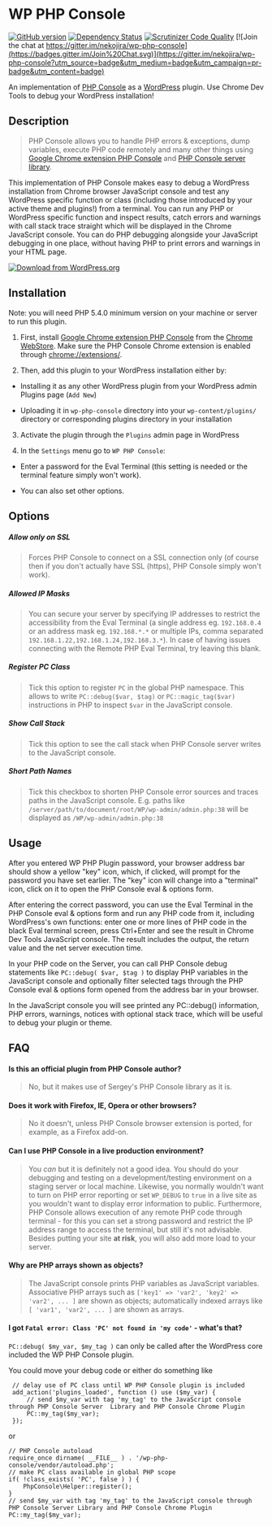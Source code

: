# WP PHP Console

[![GitHub version](https://badge.fury.io/gh/nekojira%2Fwp-php-console.svg)](http://badge.fury.io/gh/nekojira%2Fwp-php-console)
[![Dependency Status](https://gemnasium.com/nekojira/wp-php-console.svg)](https://gemnasium.com/nekojira/wp-php-console)
[![Scrutinizer Code Quality](https://scrutinizer-ci.com/g/nekojira/wp-php-console/badges/quality-score.png?b=master)](https://scrutinizer-ci.com/g/nekojira/wp-php-console/?branch=master)
[![Join the chat at https://gitter.im/nekojira/wp-php-console](https://badges.gitter.im/Join%20Chat.svg)](https://gitter.im/nekojira/wp-php-console?utm_source=badge&utm_medium=badge&utm_campaign=pr-badge&utm_content=badge)

An implementation of [PHP Console](https://github.com/barbushin/php-console "PHP Console") as a [WordPress](http://www.wordpress.org) plugin. Use Chrome Dev Tools to debug your WordPress installation!

## Description

> PHP Console allows you to handle PHP errors & exceptions, dump variables, execute PHP code remotely and many other things using [Google Chrome extension PHP Console](https://chrome.google.com/webstore/detail/php-console/nfhmhhlpfleoednkpnnnkolmclajemef) and [PHP Console server library](https://github.com/barbushin/php-console).

This implementation of PHP Console makes easy to debug a WordPress installation from Chrome browser JavaScript console and test any WordPress specific function or class (including those introduced by your active theme and plugins!) from a terminal. You can run any PHP or WordPress specific function and inspect results, catch errors and warnings with call stack trace straight which will be displayed in the Chrome JavaScript console. You can do PHP debugging alongside your JavaScript debugging in one place, without having PHP to print errors and warnings in your HTML page.

[![Download from WordPress.org](https://github.com/nekojira/wp-php-console/blob/master/assets/wordpress-download-btn.png)](https://wordpress.org/plugins/wp-php-console/)


## Installation

Note: you will need PHP 5.4.0 minimum version on your machine or server to run this plugin.

1. First, install [Google Chrome extension PHP Console](https://chrome.google.com/webstore/detail/php-console/nfhmhhlpfleoednkpnnnkolmclajemef) from the [Chrome WebStore](https://chrome.google.com/webstore/search/php%20console?_category=extensions).
Make sure the PHP Console Chrome extension is enabled through [chrome://extensions/](chrome://extensions/ "chrome://extensions/").

2. Then, add this plugin to your WordPress installation either by:

  - Installing it as any other WordPress plugin from your WordPress admin Plugins page (`Add New`)

  - Uploading it in `wp-php-console` directory into your `wp-content/plugins/` directory or corresponding plugins directory in your installation

3. Activate the plugin through the `Plugins` admin page in WordPress

4. In the `Settings` menu go to `WP PHP Console`:

  - Enter a password for the Eval Terminal (this setting is needed or the terminal feature simply won't work).

  - You can also set other options.

## Options

##### Allow only on SSL	
> Forces PHP Console to connect on a SSL connection only (of course then if you don't actually have SSL (https), PHP Console simply won't work).

##### Allowed IP Masks
> You can secure your server by specifying IP addresses to restrict the accessibility from the Eval Terminal (a single address eg. `192.168.0.4` or an address mask eg. `192.168.*.*` or multiple IPs, comma separated `192.168.1.22,192.168.1.24,192.168.3.*`). In case of having issues connecting with the Remote PHP Eval Terminal, try leaving this blank.

##### Register PC Class
> Tick this option to register `PC` in the global PHP namespace. This allows to write `PC::debug($var, $tag)` or `PC::magic_tag($var)` instructions in PHP to inspect `$var` in the JavaScript console.

##### Show Call Stack	
> Tick this option to see the call stack when PHP Console server writes to the JavaScript console.

##### Short Path Names
> Tick this checkbox to shorten PHP Console error sources and traces paths in the JavaScript console. E.g. paths like `/server/path/to/document/root/WP/wp-admin/admin.php:38` will be displayed as `/WP/wp-admin/admin.php:38`

## Usage

After you entered WP PHP Plugin password, your browser address bar should show a yellow "key" icon, which, if clicked, will prompt for the password you have set earlier.
The "key" icon will change into a "terminal" icon, click on it to open the PHP Console eval & options form.

After entering the correct password, you can use the Eval Terminal in the PHP Console eval & options form and run any PHP code from it, including WordPress's own functions: enter one or more lines of PHP code in the black Eval terminal screen, press Ctrl+Enter and see the result in Chrome Dev Tools JavaScript console.
The result includes the output, the return value and the net server execution time.

In your PHP code on the Server, you can call PHP Console debug statements like `PC::debug( $var, $tag )` to display PHP variables in the JavaScript console and optionally filter selected tags through the PHP Console eval & options form opened from the address bar in your browser.

In the JavaScript console you will see printed any PC::debug() information, PHP errors, warnings, notices with optional stack trace, which will be useful to debug your plugin or theme.

## FAQ

#### Is this an official plugin from PHP Console author?
>No, but it makes use of Sergey's PHP Console library as it is.

#### Does it work with Firefox, IE, Opera or other browsers?
>No it doesn't, unless PHP Console browser extension is ported, for example, as a Firefox add-on.

#### Can I use PHP Console in a live production environment?
>You *can* but it is definitely not a good idea. You should do your debugging and testing on a development/testing environment on a staging server or local machine. Likewise, you normally wouldn't want to turn on PHP error reporting or set `WP_DEBUG` to `true` in a live site as you wouldn't want to display error information to public. Furthermore, PHP Console allows execution of any remote PHP code through terminal - for this you can set a strong password and restrict the IP address range to access the terminal, but still it's not advisable. Besides putting your site **at risk**, you will also add more load to your server.

#### Why are PHP arrays shown as objects?
>The JavaScript console prints PHP variables as JavaScript variables. Associative PHP arrays such as `['key1' => 'var2', 'key2' => 'var2', ... ]` are shown as objects; automatically indexed arrays like `[ 'var1', 'var2', ... ]` are shown as arrays.

#### I got `Fatal error: Class 'PC' not found in 'my code'` - what's that?

`PC::debug( $my_var, $my_tag )` can only be called after the WordPress core included the WP PHP Console plugin.

You could move your debug code or either do something like

     // delay use of PC class until WP PHP Console plugin is included
     add_action('plugins_loaded', function () use ($my_var) {
         // send $my_var with tag 'my_tag' to the JavaScript console through PHP Console Server  Library and PHP Console Chrome Plugin
         PC::my_tag($my_var);
     });

or

    // PHP Console autoload
    require_once dirname( __FILE__ ) . '/wp-php-console/vendor/autoload.php';
    // make PC class available in global PHP scope
    if( !class_exists( 'PC', false ) ) { 
        PhpConsole\Helper::register();
    }
    // send $my_var with tag 'my_tag' to the JavaScript console through PHP Console Server Library and PHP Console Chrome Plugin
    PC::my_tag($my_var);
